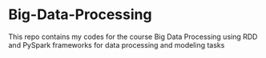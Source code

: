 # Big-Data-Processing
This repo contains my codes for the course Big Data Processing using RDD and PySpark frameworks for data processing and modeling tasks
